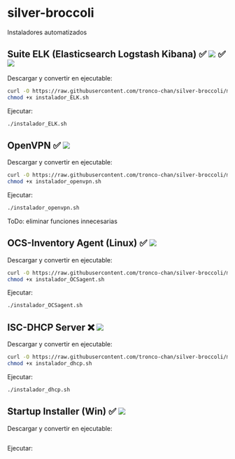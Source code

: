 # silver-broccoli

Instaladores automatizados

## Suite ELK (Elasticsearch Logstash Kibana) ✅ ![](https://progress-bar.dev/85/?title=Ubuntu) ✅ ![](https://progress-bar.dev/85/?title=Centos)

Descargar y convertir en ejecutable:

```bash
curl -O https://raw.githubusercontent.com/tronco-chan/silver-broccoli/main/instalador_ELK.sh
chmod +x instalador_ELK.sh
```
Ejecutar:

```sh
./instalador_ELK.sh
```


## OpenVPN ✅ ![](https://progress-bar.dev/99/)

Descargar y convertir en ejecutable:

```bash
curl -O https://raw.githubusercontent.com/tronco-chan/silver-broccoli/main/instalador_openvpn.sh
chmod +x instalador_openvpn.sh
```
Ejecutar:

```sh
./instalador_openvpn.sh
```

ToDo: eliminar funciones innecesarias


## OCS-Inventory Agent (Linux) ✅ ![](https://progress-bar.dev/100/)

Descargar y convertir en ejecutable:

```bash
curl -O https://raw.githubusercontent.com/tronco-chan/silver-broccoli/main/instalador_OCSagent.sh
chmod +x instalador_OCSagent.sh
```
Ejecutar:

```sh
./instalador_OCSagent.sh
```


## ISC-DHCP Server ❌ ![](https://progress-bar.dev/30/)

Descargar y convertir en ejecutable:

```bash
curl -O https://raw.githubusercontent.com/tronco-chan/silver-broccoli/main/instalador_dhcp.sh
chmod +x instalador_dhcp.sh
```
Ejecutar:

```sh
./instalador_dhcp.sh
```

## Startup Installer (Win) ✅ ![](https://progress-bar.dev/100/)

Descargar y convertir en ejecutable:

```bash

```
Ejecutar:

```sh

```

